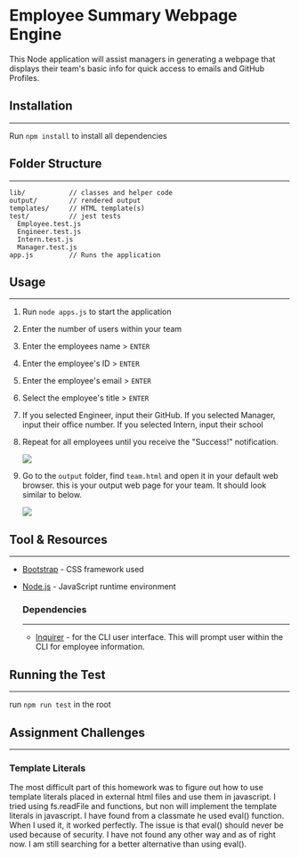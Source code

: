 # Employee Summary Webpage Engine

This Node application will assist managers in generating a webpage that displays their team's basic info for quick access to emails and GitHub Profiles.

## Installation
---
Run `npm install` to install all dependencies

## Folder Structure
---
```
lib/           // classes and helper code
output/        // rendered output
templates/     // HTML template(s)
test/          // jest tests
  Employee.test.js
  Engineer.test.js
  Intern.test.js
  Manager.test.js
app.js         // Runs the application
```
## Usage
---
1. Run `node apps.js` to start the application
2. Enter the number of users within your team
3. Enter the employees name > `ENTER`
4. Enter the employee's ID > `ENTER`
5. Enter the employee's email > `ENTER`
6. Select the employee's title > `ENTER`
7. If you selected Engineer, input their GitHub. If you selected Manager, input their office number. If you selected Intern, input their school
8. Repeat for all employees until you receive the "Success!" notification. 

    ![](images/CLI.gif)

9. Go to the `output` folder, find `team.html` and open it in your default web browser. this is your output web page for your team. It should look similar to below.

    ![](images/output.png)

## Tool & Resources
---
* [Bootstrap](https://getbootstrap.com/) - CSS framework used
* [Node.js](https://nodejs.org/en/) - JavaScript runtime environment

    ### Dependencies
    ---
    * [Inquirer](https://www.npmjs.com/package/inquirer) - for the CLI user interface. This will prompt user within the CLI for employee information.

## Running the Test
---
run `npm run test` in the root

## Assignment Challenges
---
### Template Literals

The most difficult part of this homework was to figure out how to use template literals placed in external html files and use them in javascript. I tried using fs.readFile and functions, but non will implement the template literals in javascript. I have found from a classmate he used eval() function. When I used it, it worked perfectly. The issue is that eval() should never be used because of security. I have not found any other way and as of right now. I am still searching for a better alternative than using eval().
